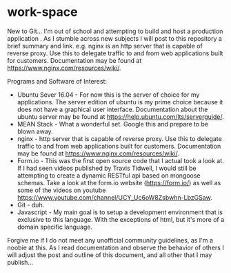 # work-space

New to Git...  I'm out of school and attempting to build and host a production application .  As I stumble across new subjects  I will post to this repository a brief summary and link.  e.g. nginx is an http server that is capable of reverse proxy.  Use this to delegate traffic to and from web applications built for customers.  Documentation may be found at https://www.nginx.com/resources/wiki/.  

Programs and Software of Interest:
* Ubuntu Sever 16.04 - For now this is the server of choice for my applications.  The server edition of ubuntu is my prime choice because it does not have a graphical user interface.  Documentation about the ubuntu server may be found at https://help.ubuntu.com/lts/serverguide/.
* MEAN Stack -  What a wonderful set.  Google this and prepare to be blown away.
* nginx - http server that is capable of reverse proxy.  Use this to delegate traffic to and from web applications built for customers.  Documentation may be found at https://www.nginx.com/resources/wiki/.  
* Form.io - This was the first open source code that I actual took a look at.  If I had seen videos published by Travis Tidwell, I would still be attempting to create a dynamic RESTful api based on mongoose schemas.  Take a look at the form.io website (https://form.io/) as well as some of the videos on youtube https://www.youtube.com/channel/UCY_Uc6oW8Zsbwhn-LbzGSaw.
* Git - duh.
* Javascript - My main goal is to setup a development environment that is exclusive to this language.  With the exceptions of html, but it's more of a domain specific language.


Forgive me if I do not meet any unofficial community guidelines, as I'm a noobie at this.  As I read documentation and observe the behavior of others I will adjust the post and outline of this document, and all other that I may publish...
